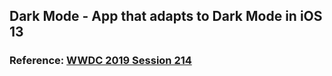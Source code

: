 ## Dark Mode - App that adapts to Dark Mode in iOS 13

### Reference: [WWDC 2019 Session 214](https://developer.apple.com/videos/play/wwdc2019/214/)
